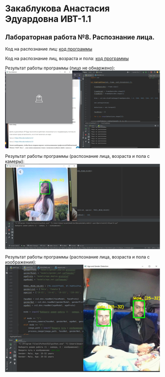 # Закаблукова Анастасия Эдуардовна ИВТ-1.1
## Лабораторная работа №8. Распознание лица.

Код на распознание лиц:
[код программы](part1.py)

Код на распознание лиц, возраста и пола:
[код программы](part2.py)

Результат работы программы (лицо не обнаржено):
![](image_report/NoFace.jpg)

Результат работы программы (распознание лица, возраста и пола с камеры):
![](image_report/camera.jpg)

Результат работы программы (распознание лица, возраста и пола с изображения):
![](image_report/photo.jpg)